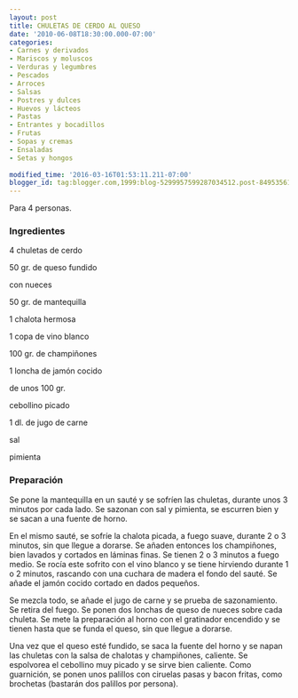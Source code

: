 ```yaml
---
layout: post
title: CHULETAS DE CERDO AL QUESO
date: '2010-06-08T18:30:00.000-07:00'
categories:
- Carnes y derivados
- Mariscos y moluscos
- Verduras y legumbres
- Pescados
- Arroces
- Salsas
- Postres y dulces
- Huevos y lácteos
- Pastas
- Entrantes y bocadillos
- Frutas
- Sopas y cremas
- Ensaladas
- Setas y hongos
 
modified_time: '2016-03-16T01:53:11.211-07:00'
blogger_id: tag:blogger.com,1999:blog-5299957599287034512.post-849535612222223291
---
```


Para 4 personas.

<h3>Ingredientes</h3>

4 chuletas de cerdo

50 gr. de queso fundido

con nueces

50 gr. de mantequilla

1 chalota hermosa

1 copa de vino blanco

100 gr. de champiñones

1 loncha de jamón cocido

de unos 100 gr.

cebollino picado

1 dl. de jugo de carne

sal

pimienta

<h3>Preparación</h3>

Se pone la mantequilla en un sauté y se sofríen las chuletas, durante unos 3 minutos por cada lado. Se sazonan con sal y pimienta, se escurren bien y se sacan a una fuente de horno.

En el mismo sauté, se sofríe la chalota picada, a fuego suave, durante 2 o 3 minutos, sin que llegue a dorarse. Se añaden entonces los champiñones, bien lavados y cortados en láminas finas. Se tienen 2 o 3 minutos a fuego medio. Se rocía este sofrito con el vino blanco y se tiene hirviendo durante 1 o 2 minutos, rascando con una cuchara de madera el fondo del sauté. Se añade el jamón cocido cortado en dados pequeños.

Se mezcla todo, se añade el jugo de carne y se prueba de sazonamiento. Se retira del fuego. Se ponen dos lonchas de queso de nueces sobre cada chuleta. Se mete la preparación al horno con el gratinador encendido y se tienen hasta que se funda el queso, sin que llegue a dorarse.

Una vez que el queso esté fundido, se saca la fuente del horno y se napan las chuletas con la salsa de chalotas y champiñones, caliente. Se espolvorea el cebollino muy picado y se sirve bien caliente. Como guarnición, se ponen unos palillos con ciruelas pasas y bacon fritas, como brochetas (bastarán dos palillos por persona).

